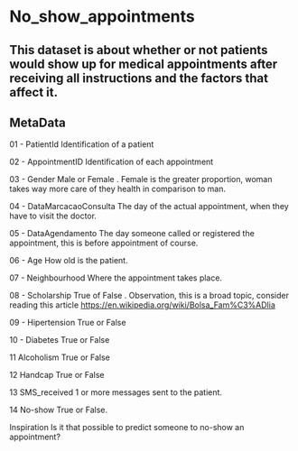 # No_show_appointments
## This dataset is about whether or not patients would show up for medical appointments after receiving all instructions and the factors that affect it.
## MetaData
01 - PatientId
Identification of a patient

02 - AppointmentID
Identification of each appointment

03 - Gender
Male or Female . Female is the greater proportion, woman takes way more care of they health in comparison to man.

04 - DataMarcacaoConsulta
The day of the actual appointment, when they have to visit the doctor.

05 - DataAgendamento
The day someone called or registered the appointment, this is before appointment of course.

06 - Age
How old is the patient.

07 - Neighbourhood
Where the appointment takes place.

08 - Scholarship
True of False . Observation, this is a broad topic, consider reading this article https://en.wikipedia.org/wiki/Bolsa_Fam%C3%ADlia

09 - Hipertension
True or False

10 - Diabetes
True or False

11 Alcoholism
True or False

12 Handcap
True or False

13 SMS_received
1 or more messages sent to the patient.

14 No-show
True or False.

Inspiration
Is it that possible to predict someone to no-show an appointment?
